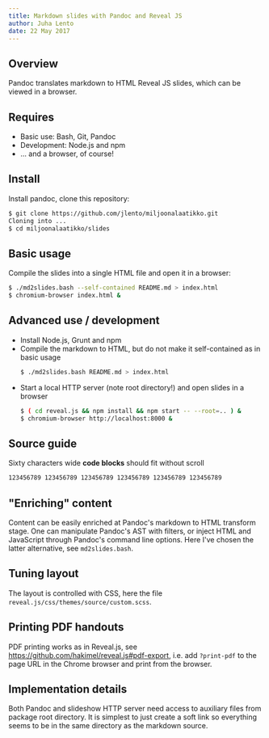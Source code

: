 ```yaml
---
title: Markdown slides with Pandoc and Reveal JS
author: Juha Lento
date: 22 May 2017
---
```



## Overview

Pandoc translates markdown to HTML Reveal JS slides, which can be
viewed in a browser.


## Requires

* Basic use: Bash, Git, Pandoc
* Development: Node.js and npm
* ... and a browser, of course!
 

## Install

Install pandoc, clone this repository:

```bash
$ git clone https://github.com/jlento/miljoonalaatikko.git
Cloning into ...
$ cd miljoonalaatikko/slides
```


## Basic usage

Compile the slides into a single HTML file and open it in a browser:

```bash
$ ./md2slides.bash --self-contained README.md > index.html
$ chromium-browser index.html &
```


## Advanced use / development

* Install Node.js, Grunt and npm
* Compile the markdown to HTML, but do not make it self-contained as in basic usage
    ```bash
    $ ./md2slides.bash README.md > index.html
    ```
* Start a local HTTP server (note root directory!) and open slides in a browser
    ```bash
    $ ( cd reveal.js && npm install && npm start -- --root=.. ) &
    $ chromium-browser http://localhost:8000 &
    ```
    

## Source guide

Sixty characters wide **code blocks** should fit without scroll

```bash
123456789 123456789 123456789 123456789 123456789 123456789 
```


## "Enriching" content

Content can be easily enriched at Pandoc's markdown to HTML transform stage. One
can manipulate Pandoc's AST with filters, or inject HTML and JavaScript through
Pandoc's command line options. Here I've chosen the latter alternative, see
`md2slides.bash`.


## Tuning layout

The layout is controlled with CSS, here the file
`reveal.js/css/themes/source/custom.scss`.


## Printing PDF handouts

PDF printing works as in Reveal.js,
see <https://github.com/hakimel/reveal.js#pdf-export>, i.e. add `?print-pdf` to
the page URL in the Chrome browser and print from the browser.

## Implementation details

Both Pandoc and slideshow HTTP server need access to auxiliary files from
package root directory. It is simplest to just create a soft link so everything
seems to be in the same directory as the markdown source.
